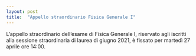 ```yaml
---
layout: post
title:  "Appello straordinario Fisica Generale I"
---
```


L’appello straordinario dell’esame di Fisica Generale I, riservato agli iscritti alla sessione straordinaria di laurea di giugno 2021, è fissato per martedì 27 aprile ore 14:00.
